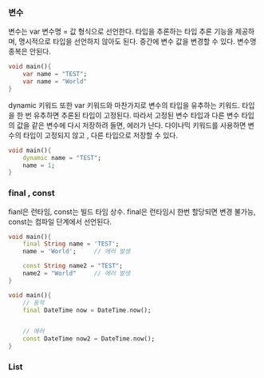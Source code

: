 ### 변수

변수는 var 변수명 = 값 형식으로 선언한다.
타입을 추론하는 타입 추론 기능을 제공하며, 명시적으로 타입을 선언하지 않아도 된다.
중간에 변수 값을 변경할 수 있다.
변수명 종복은 안된다.
```dart
void main(){
    var name = "TEST";
    var name = "World"
}
```


dynamic 키워드 또한 var 키워드와 마찬가지로 변수의 타입을 유추하는 키워드.
타입을 한 번 유추하면 추론된 타입이 고정된다.
따라서 고정된 변수 타입과 다른 변수 타입의 값을 같은 변수에 다시 저장하려 들면, 에러가 난다.
다이나믹 키워드를 사용하면 변수의 타입이 고정되지 않고 , 다른 타입으로 저장할 수 있다.
```dart
void main(){
    dynamic name = "TEST";
    name = 1;
}
```


### final , const

fianl은 런타임, const는 빌드 타임 상수.
final은 런타임시 한번 할당되면 변경 불가능,  const는 컴파일 단계에서 선언된다.

```dart
void main(){
    final String name = 'TEST';
    name = 'World';     // 에러 발생

    const String name2 = "TEST";
    name2 = "World"     // 에러 발생
}

void main(){
    // 동작
    final DateTime now = DateTime.now();


    // 에러
    const DateTime now2 = DateTime.now();
}

```


### List